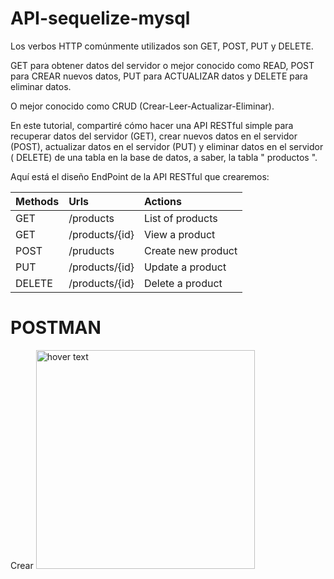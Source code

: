 # API-sequelize-mysql

Los verbos HTTP comúnmente utilizados son GET, POST, PUT y DELETE.

GET para obtener datos del servidor o mejor conocido como READ, POST para CREAR nuevos datos, PUT para ACTUALIZAR datos y DELETE para eliminar datos.

O mejor conocido como CRUD (Crear-Leer-Actualizar-Eliminar).

En este tutorial, compartiré cómo hacer una API RESTful simple para recuperar datos del servidor (GET), crear nuevos datos en el servidor (POST), actualizar datos en el servidor (PUT) y eliminar datos en el servidor ( DELETE) de una tabla en la base de datos, a saber, la tabla " productos ".

Aquí está el diseño EndPoint de la API RESTful que crearemos:

| Methods | Urls | 	Actions |
| :---         |     :---      |          :--- |
| GET   | /products     | List of products    |
| GET     | /products/{id}       | View a product      |
| POST    | /pruducts       | Create new product      |
| PUT     | /products/{id}       | Update a product      |
| DELETE     | /products/{id}       | Delete a product      |

# POSTMAN
Crear
<img src="https://mfikri.com/assets/images/files/en/sequelize/create-product.png" width="350" title="hover text">
